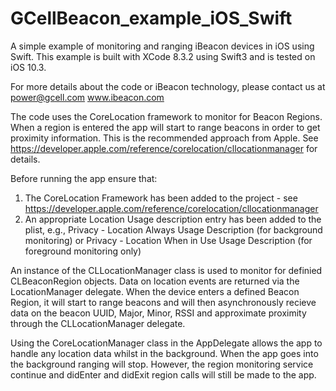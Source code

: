 # GCellBeacon_example_iOS_Swift
A simple example of monitoring and ranging iBeacon devices in iOS using Swift. This example is built with XCode 8.3.2 using Swift3 and is tested on iOS 10.3.

For more details about the code or iBeacon technology, please contact us at power@gcell.com www.ibeacon.com 

The code uses the CoreLocation framework to monitor for Beacon Regions. When a region is entered the app will start to range beacons in order to get proximity information. This is the recommended approach from Apple. See https://developer.apple.com/reference/corelocation/cllocationmanager for details.

Before running the app ensure that:
 
 1) The CoreLocation Framework has been added to the project - see https://developer.apple.com/reference/corelocation/cllocationmanager
 2) An appropriate Location Usage description entry has been added to the plist, e.g., Privacy - Location Always Usage Description (for background monitoring) or Privacy - Location When in Use Usage Description (for foreground monitoring only)
 
An instance of the CLLocationManager class is used to monitor for definied CLBeaconRegion objects. Data on location events are returned via the LocationManager delegate. When the device enters a defined Beacon Region, it will start to range beacons and will then asynchronously recieve data on the beacon UUID, Major, Minor, RSSI and approximate proximity through the CLLocationManager delegate.

Using the CoreLocationManager class in the AppDelegate allows the app to handle any location data whilst in the background. When the app goes into the background ranging will stop. However, the region monitoring service continue and didEnter and didExit region calls will still be made to the app. 
 
